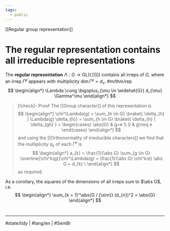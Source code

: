 ```yaml
---
tags:
  - public
---
```

[[Regular group representation]]
# The regular representation contains all irreducible representations

The **regular representation** $\Lambda: G \to \mathrm{GL(\mathbb{C}[G])}$ contains all irreps of $G$, where an irrep $\Gamma^\mu$ appears with multiplicity $\dim \Gamma^\mu = d_{\nu}$. #m/thm/rep 
$$
\begin{align*}
\Lambda \cong \bigoplus_{\mu \in \widehat{G}} d_{\mu} \Gamma^\mu
\end{align*}
$$

> [!check]- Proof
> The [[Group character]] of this representation is
> $$
> \begin{align*}
> \chi^\Lambda(g) = \sum_{h \in G} \braket{ \delta_{h} | \Lambda(g) \delta_{h}} = \sum_{h \in G} \braket{ \delta_{h} | \delta_{gh} } 
> = \begin{cases}
> \abs{G} & g=e \\
> 0 & g\neq e
> \end{cases}
> \end{align*}
> $$
> and using the [[Orthonormality of irreducible characters]] we find that the multiplicity $a_{k}$ of each $\Gamma^k$ is
> $$
> \begin{align*}
> a_{k} = \frac{1}{\abs G} \sum_{g \in G} \overline{\chi^k(g)}\chi^\Lambda(g) = \frac{1}{\abs G} \chi^k(e) \abs G = d_{k} \
> \end{align*}
> $$
> as required.
> <span class="QED"/>

As a corollary, the squares of the dimensions of all irreps sum to $\abs G$, i.e.
$$
\begin{align*}
\sum_{k = 1}^\abs{G / {\sim}} (d_{n})^2 = \abs{G}
\end{align*}
$$


#
---
#state/tidy | #lang/en | #SemBr

